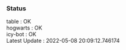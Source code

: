 ### Status


table : OK  
hogwarts : OK  
icy-bot : OK  
Latest Update : 2022-05-08 20:09:12.746174
